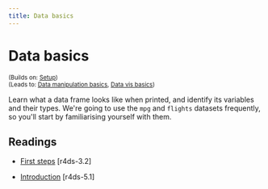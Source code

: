 ```yaml
---
title: Data basics
---
```


<!-- Generated automatically from data-basics.yml. Do not edit by hand -->

# Data basics
<small>(Builds on: [Setup](setup.md))</small>  
<small>(Leads to: [Data manipulation basics](manip-basics.md), [Data vis basics](vis-basics.md))</small>

Learn what a data frame looks like when printed, and identify its variables
and their types. We're going to use the `mpg` and `flights` datasets
frequently, so you'll start by familiarising yourself with them.

## Readings

  * [First steps](http://r4ds.had.co.nz/data-visualisation.html#first-steps) [r4ds-3.2]

  * [Introduction](http://r4ds.had.co.nz/transform.html#introduction-2) [r4ds-5.1]



